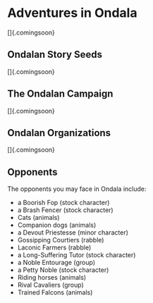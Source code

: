 # Adventures in Ondala

[]{.comingsoon}

## Ondalan Story Seeds

[]{.comingsoon}

## The Ondalan Campaign

[]{.comingsoon}

## Ondalan Organizations

[]{.comingsoon}

## Opponents

The opponents you may face in Ondala include:

  - a Boorish Fop (stock character)
  - a Brash Fencer (stock character)
  - Cats (animals)
  - Companion dogs (animals)
  - a Devout Priestesse (minor character)
  - Gossipping Courtiers (rabble)
  - Laconic Farmers (rabble)
  - a Long-Suffering Tutor (stock character)
  - a Noble Entourage (group)
  - a Petty Noble (stock character)
  - Riding horses (animals)
  - Rival Cavaliers (group)
  - Trained Falcons (animals)
